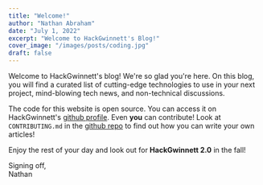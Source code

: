```yaml
---
title: "Welcome!"
author: "Nathan Abraham"
date: "July 1, 2022"
excerpt: "Welcome to HackGwinnett's Blog!"
cover_image: "/images/posts/coding.jpg"
draft: false
---
```


Welcome to HackGwinnett's blog! We're so glad you're here.
On this blog, you will find a curated list of cutting-edge 
technologies to use in your next project, mind-blowing tech news,
and non-technical discussions.

The code for this website is open source. You can access it
on HackGwinnett's [github profile](https://github.com/hackgwinnett/blog).
Even **you** can contribute! Look at `CONTRIBUTING.md` in the 
[github repo]((https://github.com/hackgwinnett/blog))
to find out how you can write your own articles!

Enjoy the rest of your day and look out for **HackGwinnett 2.0** in
the fall!

Signing off,\
Nathan
